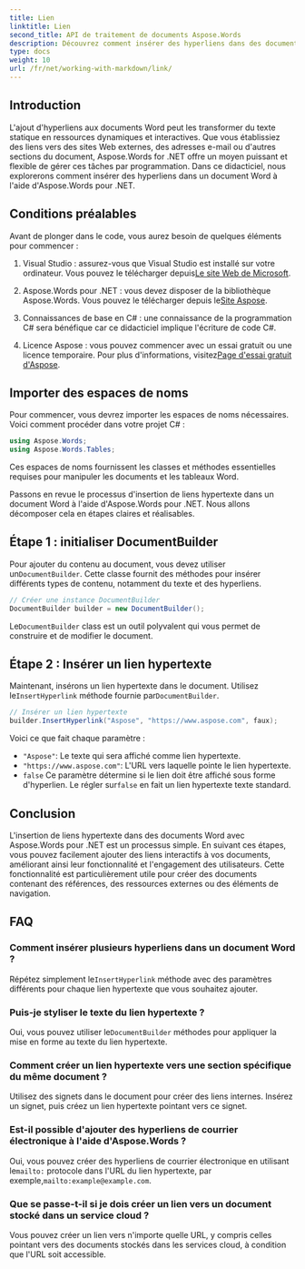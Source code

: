 ```yaml
---
title: Lien
linktitle: Lien
second_title: API de traitement de documents Aspose.Words
description: Découvrez comment insérer des hyperliens dans des documents Word à l'aide d'Aspose.Words for .NET avec ce guide étape par étape. Améliorez facilement vos documents avec des liens interactifs.
type: docs
weight: 10
url: /fr/net/working-with-markdown/link/
---
```

## Introduction

L'ajout d'hyperliens aux documents Word peut les transformer du texte statique en ressources dynamiques et interactives. Que vous établissiez des liens vers des sites Web externes, des adresses e-mail ou d'autres sections du document, Aspose.Words for .NET offre un moyen puissant et flexible de gérer ces tâches par programmation. Dans ce didacticiel, nous explorerons comment insérer des hyperliens dans un document Word à l'aide d'Aspose.Words pour .NET. 

## Conditions préalables

Avant de plonger dans le code, vous aurez besoin de quelques éléments pour commencer :

1.  Visual Studio : assurez-vous que Visual Studio est installé sur votre ordinateur. Vous pouvez le télécharger depuis[Le site Web de Microsoft](https://visualstudio.microsoft.com/).

2.  Aspose.Words pour .NET : vous devez disposer de la bibliothèque Aspose.Words. Vous pouvez le télécharger depuis le[Site Aspose](https://releases.aspose.com/words/net/).

3. Connaissances de base en C# : une connaissance de la programmation C# sera bénéfique car ce didacticiel implique l'écriture de code C#.

4.  Licence Aspose : vous pouvez commencer avec un essai gratuit ou une licence temporaire. Pour plus d'informations, visitez[Page d'essai gratuit d'Aspose](https://releases.aspose.com/).

## Importer des espaces de noms

Pour commencer, vous devrez importer les espaces de noms nécessaires. Voici comment procéder dans votre projet C# :

```csharp
using Aspose.Words;
using Aspose.Words.Tables;
```

Ces espaces de noms fournissent les classes et méthodes essentielles requises pour manipuler les documents et les tableaux Word.

Passons en revue le processus d'insertion de liens hypertexte dans un document Word à l'aide d'Aspose.Words pour .NET. Nous allons décomposer cela en étapes claires et réalisables.

## Étape 1 : initialiser DocumentBuilder

 Pour ajouter du contenu au document, vous devez utiliser un`DocumentBuilder`. Cette classe fournit des méthodes pour insérer différents types de contenu, notamment du texte et des hyperliens.

```csharp
// Créer une instance DocumentBuilder
DocumentBuilder builder = new DocumentBuilder();
```

 Le`DocumentBuilder` class est un outil polyvalent qui vous permet de construire et de modifier le document.

## Étape 2 : Insérer un lien hypertexte

 Maintenant, insérons un lien hypertexte dans le document. Utilisez le`InsertHyperlink` méthode fournie par`DocumentBuilder`. 

```csharp
// Insérer un lien hypertexte
builder.InsertHyperlink("Aspose", "https://www.aspose.com", faux);
```

Voici ce que fait chaque paramètre :
- `"Aspose"`: Le texte qui sera affiché comme lien hypertexte.
- `"https://www.aspose.com"`: L'URL vers laquelle pointe le lien hypertexte.
- `false` Ce paramètre détermine si le lien doit être affiché sous forme d'hyperlien. Le régler sur`false` en fait un lien hypertexte texte standard.

## Conclusion

L'insertion de liens hypertexte dans des documents Word avec Aspose.Words pour .NET est un processus simple. En suivant ces étapes, vous pouvez facilement ajouter des liens interactifs à vos documents, améliorant ainsi leur fonctionnalité et l'engagement des utilisateurs. Cette fonctionnalité est particulièrement utile pour créer des documents contenant des références, des ressources externes ou des éléments de navigation.

## FAQ

### Comment insérer plusieurs hyperliens dans un document Word ?
 Répétez simplement le`InsertHyperlink` méthode avec des paramètres différents pour chaque lien hypertexte que vous souhaitez ajouter.

### Puis-je styliser le texte du lien hypertexte ?
 Oui, vous pouvez utiliser le`DocumentBuilder` méthodes pour appliquer la mise en forme au texte du lien hypertexte.

### Comment créer un lien hypertexte vers une section spécifique du même document ?
Utilisez des signets dans le document pour créer des liens internes. Insérez un signet, puis créez un lien hypertexte pointant vers ce signet.

### Est-il possible d'ajouter des hyperliens de courrier électronique à l'aide d'Aspose.Words ?
 Oui, vous pouvez créer des hyperliens de courrier électronique en utilisant le`mailto:` protocole dans l'URL du lien hypertexte, par exemple,`mailto:example@example.com`.

### Que se passe-t-il si je dois créer un lien vers un document stocké dans un service cloud ?
Vous pouvez créer un lien vers n'importe quelle URL, y compris celles pointant vers des documents stockés dans les services cloud, à condition que l'URL soit accessible.